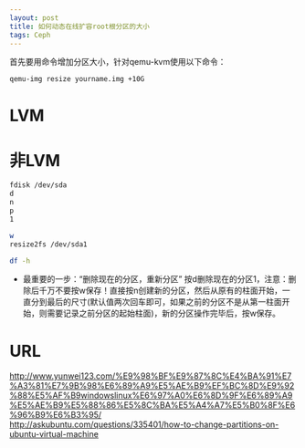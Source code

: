 ```yaml
---
layout: post
title: 如何动态在线扩容root根分区的大小
tags: Ceph
---
```



首先要用命令增加分区大小，针对qemu-kvm使用以下命令：<br>
```sh
qemu-img resize yourname.img +10G 
```

# LVM #

# 非LVM #
```sh
fdisk /dev/sda
d
n
p
1

w
resize2fs /dev/sda1

df -h
```
- 最重要的一步：“删除现在的分区，重新分区”
按d删除现在的分区1，注意：删除后千万不要按w保存！直接按n创建新的分区，然后从原有的柱面开始，一直分到最后的尺寸(默认值两次回车即可，如果之前的分区不是从第一柱面开始，则需要记录之前分区的起始柱面)，新的分区操作完毕后，按w保存。

# URL #
http://www.yunwei123.com/%E9%98%BF%E9%87%8C%E4%BA%91%E7%A3%81%E7%9B%98%E6%89%A9%E5%AE%B9%EF%BC%8D%E9%92%88%E5%AF%B9windowslinux%E6%97%A0%E6%8D%9F%E6%89%A9%E5%AE%B9%E5%88%86%E5%8C%BA%E5%A4%A7%E5%B0%8F%E6%96%B9%E6%B3%95/<br>
http://askubuntu.com/questions/335401/how-to-change-partitions-on-ubuntu-virtual-machine
